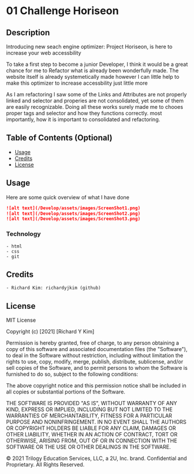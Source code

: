 # 01 Challenge Horiseon


## Description 

Introducing new seach engine optimizer: Project Horiseon, is here to increase your web accessbility

To take a first step to become a junior Developer, I think it would be a great chance for me to Refactor what is already been wonderfully made. The website itself is already systemetically made however I can little help to make this optimizer to increase accessbility just little more

As I am refactoring I saw some of the Links and Attributes are not properly linked and selector and properies are not consolidated, yet some of them are easily recognizable. Doing all these works surely made me to chooes proper tags and selector and how they functions correctly. most importantly, how it is important to consolidated and refactoring.

## Table of Contents (Optional)

* [Usage](#usage)
* [Credits](#credits)
* [License](#license)

## Usage 

Here are some quick overview of what I have done 

```md
![alt text](/Develop/assets/images/ScreenShot1.png)
![alt text](/Develop/assets/images/ScreenShot2.png)
![alt text](/Develop/assets/images/ScreenShot3.png)

```

### Technology
    - html
    - css
    - git

## Credits

    - Richard Kim: richardyjkim (github)


## License

MIT License

Copyright (c) [2021] [Richard Y Kim]

Permission is hereby granted, free of charge, to any person obtaining a copy
of this software and associated documentation files (the "Software"), to deal
in the Software without restriction, including without limitation the rights
to use, copy, modify, merge, publish, distribute, sublicense, and/or sell
copies of the Software, and to permit persons to whom the Software is
furnished to do so, subject to the following conditions:

The above copyright notice and this permission notice shall be included in all
copies or substantial portions of the Software.

THE SOFTWARE IS PROVIDED "AS IS", WITHOUT WARRANTY OF ANY KIND, EXPRESS OR
IMPLIED, INCLUDING BUT NOT LIMITED TO THE WARRANTIES OF MERCHANTABILITY,
FITNESS FOR A PARTICULAR PURPOSE AND NONINFRINGEMENT. IN NO EVENT SHALL THE
AUTHORS OR COPYRIGHT HOLDERS BE LIABLE FOR ANY CLAIM, DAMAGES OR OTHER
LIABILITY, WHETHER IN AN ACTION OF CONTRACT, TORT OR OTHERWISE, ARISING FROM,
OUT OF OR IN CONNECTION WITH THE SOFTWARE OR THE USE OR OTHER DEALINGS IN THE
SOFTWARE.

© 2021 Trilogy Education Services, LLC, a 2U, Inc. brand. Confidential and Proprietary. All Rights Reserved.
